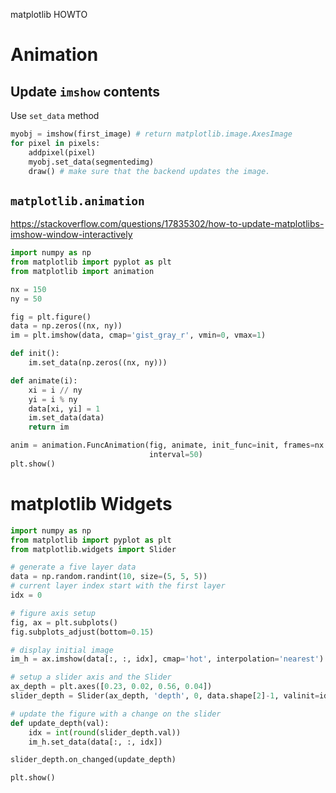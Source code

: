 matplotlib HOWTO

# Animation

## Update `imshow` contents

Use `set_data` method
```python
myobj = imshow(first_image) # return matplotlib.image.AxesImage
for pixel in pixels:
    addpixel(pixel)
    myobj.set_data(segmentedimg)
    draw() # make sure that the backend updates the image.
```

## `matplotlib.animation`
https://stackoverflow.com/questions/17835302/how-to-update-matplotlibs-imshow-window-interactively
```python
import numpy as np
from matplotlib import pyplot as plt
from matplotlib import animation

nx = 150
ny = 50

fig = plt.figure()
data = np.zeros((nx, ny))
im = plt.imshow(data, cmap='gist_gray_r', vmin=0, vmax=1)

def init():
    im.set_data(np.zeros((nx, ny)))

def animate(i):
    xi = i // ny
    yi = i % ny
    data[xi, yi] = 1
    im.set_data(data)
    return im

anim = animation.FuncAnimation(fig, animate, init_func=init, frames=nx * ny,
                               interval=50)
plt.show()
```

# matplotlib Widgets

```python
import numpy as np
from matplotlib import pyplot as plt
from matplotlib.widgets import Slider

# generate a five layer data
data = np.random.randint(10, size=(5, 5, 5))
# current layer index start with the first layer
idx = 0

# figure axis setup
fig, ax = plt.subplots()
fig.subplots_adjust(bottom=0.15)

# display initial image
im_h = ax.imshow(data[:, :, idx], cmap='hot', interpolation='nearest')

# setup a slider axis and the Slider
ax_depth = plt.axes([0.23, 0.02, 0.56, 0.04])
slider_depth = Slider(ax_depth, 'depth', 0, data.shape[2]-1, valinit=idx)

# update the figure with a change on the slider
def update_depth(val):
    idx = int(round(slider_depth.val))
    im_h.set_data(data[:, :, idx])

slider_depth.on_changed(update_depth)

plt.show()
```
